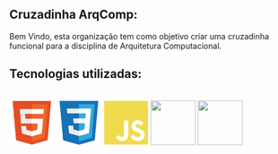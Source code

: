 ## Cruzadinha ArqComp:

Bem Vindo, esta organização tem como objetivo criar uma cruzadinha funcional para a disciplina de Arquitetura Computacional.

## Tecnologias utilizadas:
<div style="display: inline_block"><br>
 <img align="center" height="80" width="80" src="https://raw.githubusercontent.com/devicons/devicon/master/icons/html5/html5-original.svg">
 <img align="center" height="80" width="80" src="https://raw.githubusercontent.com/devicons/devicon/master/icons/css3/css3-original.svg">
 <img align="center" height="80" width="80" src="https://raw.githubusercontent.com/devicons/devicon/master/icons/javascript/javascript-plain.svg">
 <img align="center" height="80" width="80" src="https://cdn.jsdelivr.net/gh/devicons/devicon/icons/react/react-original.svg" />
 <img align="center" height="80" width="80" src="https://cdn.jsdelivr.net/gh/devicons/devicon/icons/nodejs/nodejs-original.svg" />
</div>  


  
